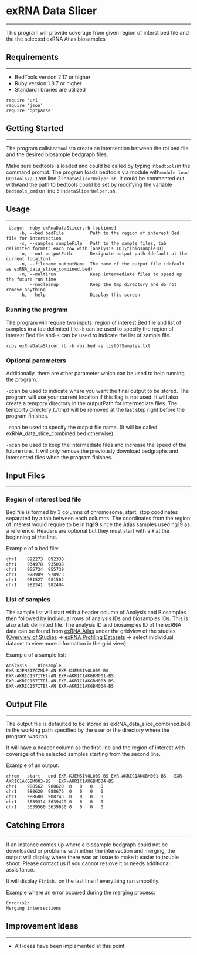 # exRNA Data Slicer

---
This program will provide coverage from given region of interst bed file and the the selected exRNA Atlas biosamples

## Requirements

---
- BedTools version 2.17 or higher
- Ruby version 1.8.7 or higher
- Standard libraries are utilized
```
require 'uri'
require 'json'
require 'optparse'
```
## Getting Started

---
The program calls`bedtools`to create an intersection between the roi bed file and  the desired biosample bedgraph files.

Make sure bedtools is loaded and could be called by typing in`bedtools`in the command prompt. 
The program loads bedtools via module with`module load BEDTools/2.17`on line 2 in`dataSlicerHelper.sh`. It could be commented out with`#`and the path to bedtools could be set by modifying the variable `bedtools_cmd` on line 5 in`dataSlicerHelper.sh`.  
## Usage

---
```
 Usage:  ruby exRnaDataSlicer.rb [options]
     -b, --bed bedFile          Path to the region of interest Bed file for intersection
     -s, --samples sampleFile   Path to the sample files, tab delimited format: each row with [analysis ID]\t[biosampleID]
     -o, --out outputPath       Designate output path (default at the current locaiton)
     -n, --filename outputName  The name of the output file (default as exRNA_data_slice_combined.bed)
     -m, --multirun             Keep intermediate files to speed up the future run time
         --nocleanup            Keep the tmp directory and do not remove anything
     -h, --help                 Display this screen
```
### Running the program
The program will require two inputs: region of interest Bed file and list of samples in a tab delimited file.`-b` can be used to specify the region of interest Bed file and`-s` can be used to indicate the list of sample file.
```
ruby exRnaDataSlicer.rb -b roi.bed -s listOfSamples.txt
```
### Optional parameters
Additionally, there are other parameter which can be used to help running the program.  

`-o`can be used to indicate where you want the final output to be stored. The program will use your current location if this flag is not used.  It will also create a tempory directory in the outputPath for intermediate files. The temporty directory (./tmp) will be removed at the last step right before the program finishes.

`-n`can be used to specify the output file name. (It will be called exRNA_data_slice_combined.bed otherwise)

`-m`can be used to keep the intermediate files and increase the speed of the future runs. It will only remove the previously download bedgraphs and intersected files when the program finishes.

## Input Files

---
### Region of interest bed file
Bed file is formed by 3 columns of chromosome, start, stop coodinates separated by a tab between each columns.  The coordinates from the region of interest would require to be in **hg19** since the Atlas samples used hg19 as a reference. Headers are optional but they must start with a `#` at the beginning of the line.

Example of a bed file:
```
chr1    892273  892330
chr1    934978  935038
chr1    955724  955739
chr1    978909  978973
chr1    981527  981562
chr1    982341  982404
```
### List of samples
The sample list will start with a header column of Analysis and Biosamples then followed by individual rows of analysis IDs and biosamples IDs. This is also a tab delimited file.  The analysis ID and  biosamples ID of the exRNA data can be found from [exRNA Atlas](https://exrna-atlas.org/) under the gridview of the studies ([Overview of Studies](https://exrna-atlas.org/#datasetsSummaryAnchor) -> [exRNA Profiling Datasets](https://exrna-atlas.org/genboreeKB/projects/extracellular-rna-atlas-v2/exat/datasets) -> select inidividual dataset to view more information in the grid view).

Example of a sample list:
```
Analysis    Biosample
EXR-KJENS17CZMbP-AN EXR-KJENS1VOL009-BS
EXR-AKRIC157ITEl-AN EXR-AKRIC1AKGBM001-BS
EXR-AKRIC157ITEl-AN EXR-AKRIC1AKGBM003-BS  
EXR-AKRIC157ITEl-AN EXR-AKRIC1AKGBM004-BS
```
## Output File

---
The output file is defaulted to be stored as exRNA_data_slice_combined.bed in the working path specified by the user or the directory where the program was ran.

It will have a header column as the first line and the region of interest with coverage of the selected samples starting from the second line.

Example of an output:
```
chrom   start   end EXR-KJENS1VOL009-BS EXR-AKRIC1AKGBM001-BS   EXR-AKRIC1AKGBM003-BS   EXR-AKRIC1AKGBM004-BS
chr1    988562  988620  0   0   0   0
chr1    988620  988676  0   0   0   0
chr1    988680  988743  0   0   0   0
chr1    3639314 3639429 0   0   0   0
chr1    3639560 3639630 0   0   0   0
```
## Catching Errors

---
If an instance comes up where a biosample bedgraph could not be downloaded or problems with either the intersection and merging, the output will display where there was an issue to make it easier to trouble shoot.  Please contact us if you cannot reslove it or needs additional assisitance.

It will display `Finish.` on the last line if everything ran smoothly.

Example where an error occured during the merging process:
```
Error(s):
Merging intersections

```

## Improvement Ideas

---
- All ideas have been implemented at this point.
